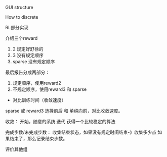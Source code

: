 GUI
structure

How to discrete


RL部分实现

介绍三个reward
1. 2 规定好舒徐的
2. 3 没有规定顺序
3. sparse 没有规定顺序

最后报告分成两部分：
1. 规定顺序，使用reward2
2. 不规定顺序，使用reward3 和 sparse

- 对比训练时间（收敛速度）

sparse 或 reward3
选择前后 和 单纯向前，对比收敛速度。

收敛：
开始，随意的系统
迭代
获得一个比较稳定的算法

完成步数/未完成步数：
收集结束状态，如果没有规定时间结束-》收集多少点
如果结束了，那么记录结束步数。


评价其他组

